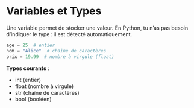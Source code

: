 # Variables et Types

Une variable permet de stocker une valeur. En Python, tu n’as pas besoin d’indiquer le type : il est détecté automatiquement.

```python
age = 25  # entier
nom = "Alice"  # chaîne de caractères
prix = 19.99  # nombre à virgule (float)
```

**Types courants** :
- int (entier)
- float (nombre à virgule)
- str (chaîne de caractères)
- bool (booléen)
